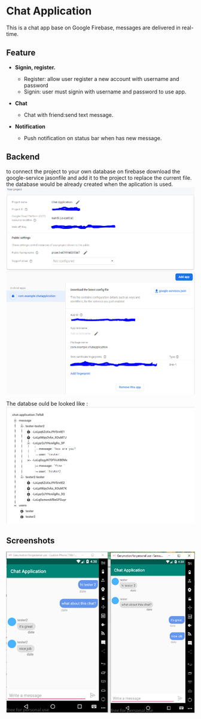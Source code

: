 # Chat Application

This is a chat app base on Google Firebase, messages are delivered in real-time.

## **Feature**
  - **Signin, register.**
      - Register: allow user register a new account with username and password
      - Signin: user must signin with username and password to use app.

  - **Chat**
     - Chat with friend:send text message.
  - **Notification**
     - Push notification on status bar when has new message.


## **Backend**
to connect the project to your own database on firebase download the google-service jasonfile and add it to the project to replace the current file.
the database would be already created when the aplication is used.
![alt text](https://github.com/AhmedMahmoudRizk/ChatApplication/blob/master/Screens/Capture7.PNG)
![alt text](https://github.com/AhmedMahmoudRizk/ChatApplication/blob/master/Screens/Capture8.PNG)

The databse ould be looked like :
![alt text](https://github.com/AhmedMahmoudRizk/ChatApplication/blob/master/Screens/Capture5.PNG)


## **Screenshots**  
![alt text](https://github.com/AhmedMahmoudRizk/ChatApplication/blob/master/Screens/Capture4.PNG)
